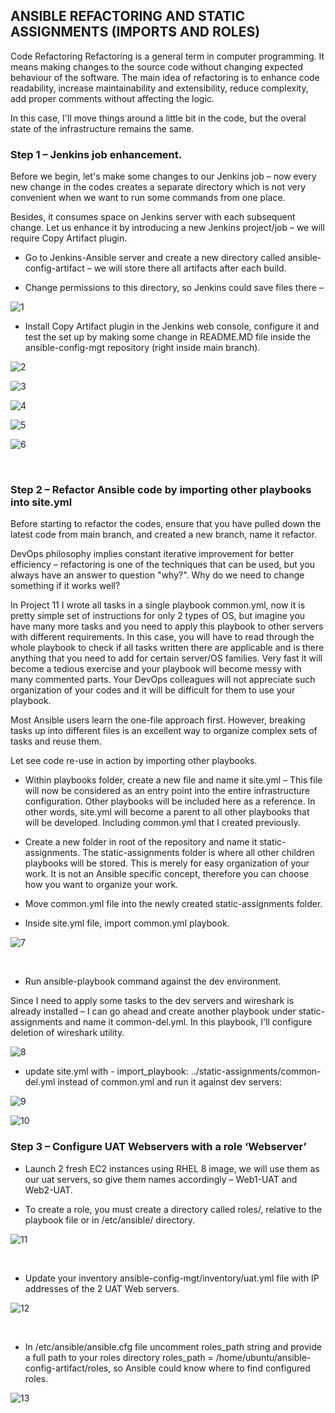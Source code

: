 
## ANSIBLE REFACTORING AND STATIC ASSIGNMENTS (IMPORTS AND ROLES)

Code Refactoring
Refactoring is a general term in computer programming. It means making changes to the source code without changing expected behaviour of the software. The main idea of refactoring is to enhance code readability, increase maintainability and extensibility, reduce complexity, add proper comments without affecting the logic.

In this case, I'll move things around a little bit in the code, but the overal state of the infrastructure remains the same.



### Step 1 – Jenkins job enhancement.

Before we begin, let's make some changes to our Jenkins job – now every new change in the codes creates a separate directory which is not very convenient 
when we want to run some commands from one place.

Besides, it consumes space on Jenkins server with each subsequent change. Let us enhance it by
introducing a new Jenkins project/job – we will require Copy Artifact plugin.


- Go to Jenkins-Ansible server and create a new directory called ansible-config-artifact – we will store there all artifacts after each build.

- Change permissions to this directory, so Jenkins could save files there –

![1](https://user-images.githubusercontent.com/93729559/168260745-469d2b05-e820-4064-a01a-a3d9d5e6c23b.png)
<br>

- Install  Copy Artifact plugin in the Jenkins web console, configure it and test the set up by making some change in README.MD file inside the ansible-config-mgt repository (right inside main branch).


![2](https://user-images.githubusercontent.com/93729559/168284866-dc5761e9-e2e2-4e29-bac7-1cc71cdd391a.png)

![3](https://user-images.githubusercontent.com/93729559/168284871-2130c389-21d1-4b4f-a12d-d1116ab640ff.png)

![4](https://user-images.githubusercontent.com/93729559/168284873-f60a25a1-32dc-420a-a59d-789ed3c729b3.png)

![5](https://user-images.githubusercontent.com/93729559/168284875-63226d6e-2ad7-4854-bdd8-3a625e414a22.png)

![6](https://user-images.githubusercontent.com/93729559/168284880-3a75a5a7-bbc6-4a71-ad08-58d1f259e535.png)


<br>

### Step 2 – Refactor Ansible code by importing other playbooks into site.yml

Before starting to refactor the codes, ensure that you have pulled down the latest code from main branch, and created a new branch, name it refactor.

DevOps philosophy implies constant iterative improvement for better efficiency – refactoring is one of the techniques that can be used, but you always have an answer to question "why?". Why do we need to change something if it works well?

In Project 11 I wrote all tasks in a single playbook common.yml, now it is pretty simple set of instructions for only 2 types of OS, but imagine you have many more tasks and you need to apply this playbook to other servers with different requirements. In this case, you will have to read through the whole playbook to check if all tasks written there are applicable and is there anything that you need to add for certain server/OS families. Very fast it will become a tedious exercise and your playbook will become messy with many commented parts. Your DevOps colleagues will not appreciate such organization of your codes and it will be difficult for them to use your playbook.

Most Ansible users learn the one-file approach first. However, breaking tasks up into different files is an excellent way to organize complex sets of tasks and reuse them.

Let see code re-use in action by importing other playbooks.

- Within playbooks folder, create a new file and name it site.yml – 
This file will now be considered as an entry point into the entire infrastructure configuration. Other playbooks will be included here as a reference. In other words, site.yml will become a parent to all other playbooks that will be developed. Including common.yml that I created previously. 


- Create a new folder in root of the repository and name it static-assignments. 
The static-assignments folder is where all other children playbooks will be stored. This is merely for easy organization of your work. It is not an Ansible specific concept, therefore you can choose how you want to organize your work. 

- Move common.yml file into the newly created static-assignments folder.

- Inside site.yml file, import common.yml playbook.

![7](https://user-images.githubusercontent.com/93729559/168287877-7072f00f-726f-45c4-80f1-d4129eaee09f.png)

<br>



- Run ansible-playbook command against the dev environment.

Since I need to apply some tasks to the dev servers and wireshark is already installed – I can go ahead and create another playbook under static-assignments and name it common-del.yml. In this playbook, I'll configure deletion of wireshark utility.


![8](https://user-images.githubusercontent.com/93729559/168289699-311e8ef8-8978-4442-aa53-76ce441e7a08.png)



- update site.yml with - import_playbook: ../static-assignments/common-del.yml instead of common.yml and run it against dev servers:


![9](https://user-images.githubusercontent.com/93729559/168289694-efe637f1-8c7a-4dc3-a9bd-7e70f9ad8b14.png)



![10](https://user-images.githubusercontent.com/93729559/168314429-6d890726-8f9a-4864-b6f4-654abd3ff717.png)



### Step 3 – Configure UAT Webservers with a role ‘Webserver’


- Launch 2 fresh EC2 instances using RHEL 8 image, we will use them as our uat servers, so give them names accordingly – Web1-UAT and Web2-UAT.



- To create a role, you must create a directory called roles/, relative to the playbook file or in /etc/ansible/ directory.


![11](https://user-images.githubusercontent.com/93729559/168470848-38c24a31-7fda-4c2f-8cc2-4304278be963.png)


<br>

- Update your inventory ansible-config-mgt/inventory/uat.yml file with IP addresses of the 2 UAT Web servers.


![12](https://user-images.githubusercontent.com/93729559/168471477-3f5f22f1-c79e-49e7-8450-2e752f72a267.png)




<br>

- In /etc/ansible/ansible.cfg file uncomment roles_path string and provide a full path to your roles directory roles_path    = /home/ubuntu/ansible-config-artifact/roles, so Ansible could know where to find configured roles.


![13](https://user-images.githubusercontent.com/93729559/168472037-d1e247c5-1958-4e64-a7ec-339884cc1918.png)



































